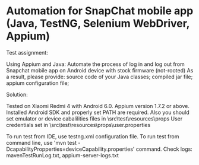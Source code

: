 # Automation for SnapChat mobile app (Java, TestNG, Selenium WebDriver, Appium)

Test assignment:

Using Appium and Java: Automate the process of log in and log out from Snapchat mobile app on Android device with stock firmware (not-rooted)
As a result, please provide:
source code of your Java classes;
compiled jar file;
appium configuration file;

Solution: 

Tested on Xiaomi Redmi 4 with Android 6.0.
Appium version 1.7.2 or above.
Installed Android SDK and properly set PATH are required. 
Also you should set emulator or device cabalilities files in \src\test\resources\props
User credentials set in \src\test\resources\props\user.properties

To run test from IDE, use testng.xml configuration file. 
To run test from command line, use 'mvn test -DcapabilityPropperties=deviceCapability.properties' command.
Check logs: mavenTestRunLog.txt, appium-server-logs.txt
